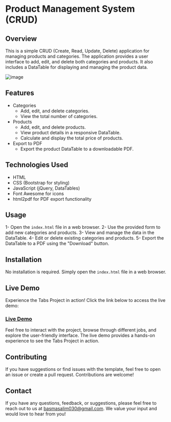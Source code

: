 # Product Management System (CRUD)
## Overview
This is a simple CRUD (Create, Read, Update, Delete) application for managing products and categories. The application provides a user interface to add, edit, and delete both categories and products. It also includes a DataTable for displaying and managing the product data.

![image](https://github.com/basmasalim/Product-Management-System-/assets/125481348/b3add175-0c20-4ad3-b413-10a8ad5d8a70)


## Features
<ul>
  <li>Categories
    <ul>
      <li>Add, edit, and delete categories.</li>
      <li>View the total number of categories.</li>
    </ul>
  </li>
  <li>Products
    <ul>
      <li>Add, edit, and delete products.</li>
      <li>View product details in a responsive DataTable.</li>
      <li>Calculate and display the total price of products.</li>
    </ul>
  </li>
  <li>Export to PDF
    <ul>
      <li>Export the product DataTable to a downloadable PDF.</li>
    </ul>
  </li>
</ul>

## Technologies Used
- HTML
- CSS (Bootstrap for styling)
- JavaScript (jQuery, DataTables)
- Font Awesome for icons
- html2pdf for PDF export functionality

## Usage
1- Open the `index.html` file in a web browser.
2- Use the provided form to add new categories and products.
3- View and manage the data in the DataTable.
4- Edit or delete existing categories and products.
5- Export the DataTable to a PDF using the "Download" button.

## Installation
No installation is required. Simply open the `index.html` file in a web browser.

## Live Demo

Experience the Tabs Project in action! Click the link below to access the live demo:

### [Live Demo](https://basmasalim.github.io/Product-Management-System-/)

Feel free to interact with the project, browse through different jobs, and explore the user-friendly interface. The live demo provides a hands-on experience to see the Tabs Project in action.

## Contributing
If you have suggestions or find issues with the template, feel free to open an issue or create a pull request. Contributions are welcome!

## Contact
If you have any questions, feedback, or suggestions, please feel free to reach out to us at [basmasalim030@gmail.com](mailto:basmasalim030@gmail.com). We value your input and would love to hear from you!
